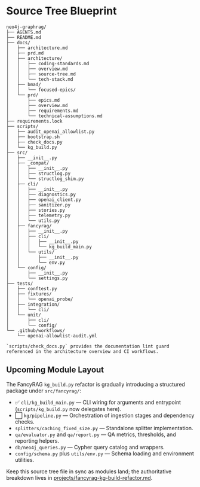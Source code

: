 # Source Tree Blueprint

```text
neo4j-graphrag/
├── AGENTS.md
├── README.md
├── docs/
│   ├── architecture.md
│   ├── prd.md
│   ├── architecture/
│   │   ├── coding-standards.md
│   │   ├── overview.md
│   │   ├── source-tree.md
│   │   └── tech-stack.md
│   ├── bmad/
│   │   └── focused-epics/
│   └── prd/
│       ├── epics.md
│       ├── overview.md
│       ├── requirements.md
│       └── technical-assumptions.md
├── requirements.lock
├── scripts/
│   ├── audit_openai_allowlist.py
│   ├── bootstrap.sh
│   ├── check_docs.py
│   └── kg_build.py
├── src/
│   ├── __init__.py
│   ├── _compat/
│   │   ├── __init__.py
│   │   ├── structlog.py
│   │   └── structlog_shim.py
│   ├── cli/
│   │   ├── __init__.py
│   │   ├── diagnostics.py
│   │   ├── openai_client.py
│   │   ├── sanitizer.py
│   │   ├── stories.py
│   │   ├── telemetry.py
│   │   └── utils.py
│   ├── fancyrag/
│   │   ├── __init__.py
│   │   ├── cli/
│   │   │   ├── __init__.py
│   │   │   └── kg_build_main.py
│   │   └── utils/
│   │       ├── __init__.py
│   │       └── env.py
│   └── config/
│       ├── __init__.py
│       └── settings.py
├── tests/
│   ├── conftest.py
│   ├── fixtures/
│   │   └── openai_probe/
│   ├── integration/
│   │   └── cli/
│   └── unit/
│       ├── cli/
│       └── config/
└── .github/workflows/
    └── openai-allowlist-audit.yml

`scripts/check_docs.py` provides the documentation lint guard referenced in the architecture overview and CI workflows.
```
## Upcoming Module Layout
The FancyRAG `kg_build.py` refactor is gradually introducing a structured package under `src/fancyrag/`:
- ✅ `cli/kg_build_main.py` — CLI wiring for arguments and entrypoint (`scripts/kg_build.py` now delegates here).
- ⬜ `kg/pipeline.py` — Orchestration of ingestion stages and dependency checks.
- `splitters/caching_fixed_size.py` — Standalone splitter implementation.
- `qa/evaluator.py` and `qa/report.py` — QA metrics, thresholds, and reporting helpers.
- `db/neo4j_queries.py` — Cypher query catalog and wrappers.
- `config/schema.py` plus `utils/env.py` — Schema loading and environment utilities.

Keep this source tree file in sync as modules land; the authoritative breakdown lives in [projects/fancyrag-kg-build-refactor.md](projects/fancyrag-kg-build-refactor.md).
